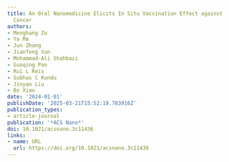 ```yaml
---
title: An Oral Nanomedicine Elicits In Situ Vaccination Effect against Colorectal
  Cancer
authors:
- Menghang Zu
- Ya Ma
- Jun Zhang
- Jianfeng Sun
- Mohammad-Ali Shahbazi
- Guoqing Pan
- Rui L Reis
- Subhas C Kundu
- Jinyao Liu
- Bo Xiao
date: '2024-01-01'
publishDate: '2025-03-21T15:52:19.783916Z'
publication_types:
- article-journal
publication: '*ACS Nano*'
doi: 10.1021/acsnano.3c11436
links:
- name: URL
  url: https://doi.org/10.1021/acsnano.3c11436
---
```


